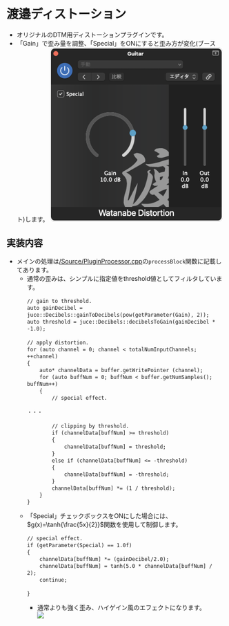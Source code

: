 # 渡邉ディストーション
* オリジナルのDTM用ディストーションプラグインです。
* 「Gain」で歪み量を調整、「Special」をONにすると歪み方が変化(ブースト)します。
  <img width=400 src="ReadMeContents/watanabe_distortion.png"/>

## 実装内容

* メインの処理は<a href="Source/PluginProcessor.cpp">/Source/PluginProcessor.cpp</a>の<code>processBlock</code>関数に記載してあります。
  * 通常の歪みは、シンプルに指定値をthreshold値としてフィルタしています。
    ```
    // gain to threshold.
    auto gainDecibel = juce::Decibels::gainToDecibels(pow(getParameter(Gain), 2));
    auto threshold = juce::Decibels::decibelsToGain(gainDecibel * -1.0);
    
    // apply distortion.
    for (auto channel = 0; channel < totalNumInputChannels; ++channel)
    {
        auto* channelData = buffer.getWritePointer (channel);
        for (auto buffNum = 0; buffNum < buffer.getNumSamples(); buffNum++)
        {
            // special effect.
    
    ・・・
    
            // clipping by threshold.
            if (channelData[buffNum] >= threshold)
            {
                channelData[buffNum] = threshold;
            }
            else if (channelData[buffNum] <= -threshold)
            {
                channelData[buffNum] = -threshold;
            }
            channelData[buffNum] *= (1 / threshold);
        }
    }
    ```
  * 「Special」チェックボックスをONにした場合には、$`g(x)=\tanh{\frac{5x}{2}}`$関数を使用して制御します。
      ```
      // special effect.
      if (getParameter(Special) == 1.0f)
      {
          channelData[buffNum] *= (gainDecibel/2.0);
          channelData[buffNum] = tanh(5.0 * channelData[buffNum] / 2);
          continue;
          
      }
      ```
    * 通常よりも強く歪み、ハイゲイン風のエフェクトになります。<br><img width=400 src="ReadMeContents/dirtortion_func.png"/>
